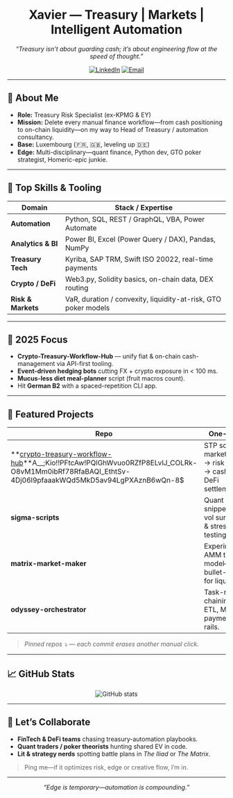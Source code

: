<!-- Profile README | Xavier -->

<h1 align="center">Xavier — Treasury | Markets | Intelligent Automation</h1>

<p align="center">
  <em>“Treasury isn’t about guarding cash; it’s about engineering flow at the speed of thought.”</em>
</p>

<p align="center">
  <a href="https://urldefense.com/v3/__www.linkedin.com/in/x-v-i__;!!PFtcAw!PQlGhWvuo0RZfP8ELvlJ_COLRk-O8vM1Mm0ibRf78RfaBAQI_EthtSv-4Dj06l9pfaaakWQd5MkD5av94LgPXAznOJwJENs$"><img src="https://urldefense.com/v3/__https://img.shields.io/badge/linkedin-0A66C2?logo=linkedin&logoColor=white&style=for-the-badge__;!!PFtcAw!PQlGhWvuo0RZfP8ELvlJ_COLRk-O8vM1Mm0ibRf78RfaBAQI_EthtSv-4Dj06l9pfaaakWQd5MkD5av94LgPXAzn1tLMQs4$" alt="LinkedIn"></a>
  <a href="mailto:xavier.vischi@gmail.com"><img src="https://urldefense.com/v3/__https://img.shields.io/badge/email-D14836?logo=gmail&logoColor=white&style=for-the-badge__;!!PFtcAw!PQlGhWvuo0RZfP8ELvlJ_COLRk-O8vM1Mm0ibRf78RfaBAQI_EthtSv-4Dj06l9pfaaakWQd5MkD5av94LgPXAznnfXQZ24$" alt="Email"></a>

</p>

---

## 🧾 About Me
- **Role:** Treasury Risk Specialist (ex-KPMG & EY)  
- **Mission:** Delete every manual finance workflow—from cash positioning to on-chain liquidity—on my way to Head of Treasury / automation consultancy.  
- **Base:** Luxembourg (🇫🇷, 🇬🇧, leveling up 🇩🇪)  
- **Edge:** Multi-disciplinary—quant finance, Python dev, GTO poker strategist, Homeric-epic junkie.  

---

## 🔧 Top Skills & Tooling
| Domain | Stack / Expertise |
|--------|------------------|
| **Automation** | Python, SQL, REST / GraphQL, VBA, Power Automate |
| **Analytics & BI** | Power BI, Excel (Power Query / DAX), Pandas, NumPy |
| **Treasury Tech** | Kyriba, SAP TRM, Swift ISO 20022, real-time payments |
| **Crypto / DeFi** | Web3.py, Solidity basics, on-chain data, DEX routing |
| **Risk & Markets** | VaR, duration / convexity, liquidity-at-risk, GTO poker models |

---

## 🚀 2025 Focus
- **Crypto-Treasury-Workflow-Hub** — unify fiat & on-chain cash-management via API-first tooling.  
- **Event-driven hedging bots** cutting FX + crypto exposure in < 100 ms.  
- **Mucus-less diet meal-planner** script (fruit macros count).  
- Hit **German B2** with a spaced-repetition CLI app.  

---

## 🌟 Featured Projects
| Repo | One-liner |
|------|-----------|
| **[crypto-treasury-workflow-hub](https://urldefense.com/v3/__https://github.com/Xavier-Vischi/crypto-treasury-workflow-hub)**A__;Kio!!PFtcAw!PQlGhWvuo0RZfP8ELvlJ_COLRk-O8vM1Mm0ibRf78RfaBAQI_EthtSv-4Dj06l9pfaaakWQd5MkD5av94LgPXAznB6wQn-8$ | STP scripts: market data → risk calc → cash and DeFi settlement. |
| **sigma-scripts** | Quant snippets for vol surfaces & stress testing. |
| **matrix-market-maker** | Experimental AMM timing model—bullet-time for liquidity. |
| **odyssey-orchestrator** | Task-runner chaining ETL, ML, payment rails. |

> *Pinned repos ⤵️ — each commit erases another manual click.*

---

## 📈 GitHub Stats
<p align="center">
  <img src="https://urldefense.com/v3/__https://github-readme-stats.vercel.app/api?username=Xavier-Vischi&show_icons=true&hide=contribs&count_private=true__;!!PFtcAw!PQlGhWvuo0RZfP8ELvlJ_COLRk-O8vM1Mm0ibRf78RfaBAQI_EthtSv-4Dj06l9pfaaakWQd5MkD5av94LgPXAznOSkkZik$" alt="GitHub stats">
</p>

---

## 🤝 Let’s Collaborate
- **FinTech & DeFi teams** chasing treasury-automation playbooks.  
- **Quant traders / poker theorists** hunting shared EV in code.  
- **Lit & strategy nerds** spotting battle plans in *The Iliad* or *The Matrix*.

> Ping me—if it optimizes risk, edge or creative flow, I’m in.

---

<p align="center">
  <em>“Edge is temporary—automation is compounding.”</em>
</p>
